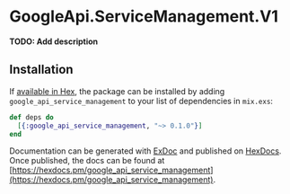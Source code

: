 # GoogleApi.ServiceManagement.V1

**TODO: Add description**

## Installation

If [available in Hex](https://hex.pm/docs/publish), the package can be installed
by adding `google_api_service_management` to your list of dependencies in `mix.exs`:

```elixir
def deps do
  [{:google_api_service_management, "~> 0.1.0"}]
end
```

Documentation can be generated with [ExDoc](https://github.com/elixir-lang/ex_doc)
and published on [HexDocs](https://hexdocs.pm). Once published, the docs can
be found at [https://hexdocs.pm/google_api_service_management](https://hexdocs.pm/google_api_service_management).
